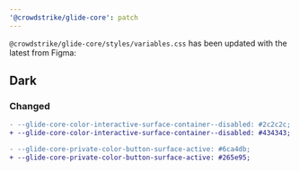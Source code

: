 ```yaml
---
'@crowdstrike/glide-core': patch
---
```


`@crowdstrike/glide-core/styles/variables.css` has been updated with the latest from Figma:

## Dark

### Changed

```diff
- --glide-core-color-interactive-surface-container--disabled: #2c2c2c;
+ --glide-core-color-interactive-surface-container--disabled: #434343;

- --glide-core-private-color-button-surface-active: #6ca4db;
+ --glide-core-private-color-button-surface-active: #265e95;
```
